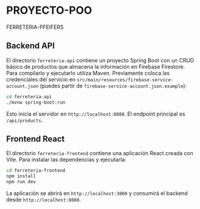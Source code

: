 # PROYECTO-POO
FERRETERIA-PFEIFERS

## Backend API

El directorio `ferreteria-api` contiene un proyecto Spring Boot con un CRUD básico de productos que almacena la información en Firebase Firestore. Para compilarlo y ejecutarlo utiliza Maven. Previamente coloca las credenciales del servicio en `src/main/resources/firebase-service-account.json` (puedes partir de `firebase-service-account.json.example`):

```bash
cd ferreteria-api
./mvnw spring-boot:run
```

Esto inicia el servidor en `http://localhost:8080`. El endpoint principal es `/api/products`.

## Frontend React

El directorio `ferreteria-frontend` contiene una aplicación React creada con Vite. Para instalar las dependencias y ejecutarla:

```bash
cd ferreteria-frontend
npm install
npm run dev
```

La aplicación se abrirá en `http://localhost:3000` y consumirá el backend desde `http://localhost:8080`.
